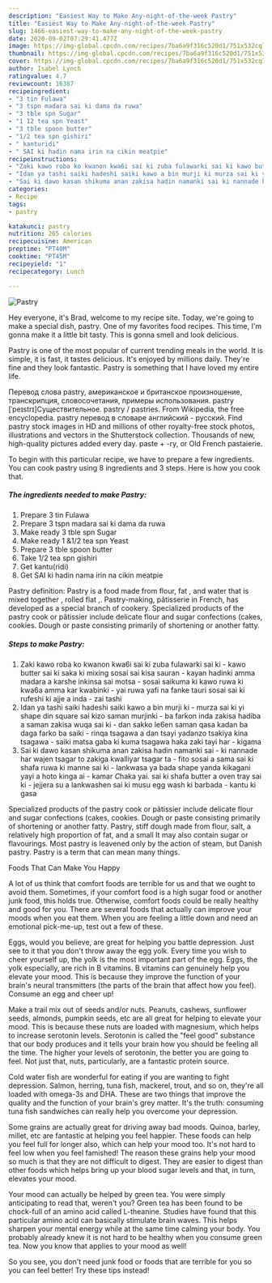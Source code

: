 ```yaml
---
description: "Easiest Way to Make Any-night-of-the-week Pastry"
title: "Easiest Way to Make Any-night-of-the-week Pastry"
slug: 1466-easiest-way-to-make-any-night-of-the-week-pastry
date: 2020-09-02T07:29:41.477Z
image: https://img-global.cpcdn.com/recipes/7ba6a9f316c520d1/751x532cq70/pastry-recipe-main-photo.jpg
thumbnail: https://img-global.cpcdn.com/recipes/7ba6a9f316c520d1/751x532cq70/pastry-recipe-main-photo.jpg
cover: https://img-global.cpcdn.com/recipes/7ba6a9f316c520d1/751x532cq70/pastry-recipe-main-photo.jpg
author: Isabel Lynch
ratingvalue: 4.7
reviewcount: 16387
recipeingredient:
- "3 tin Fulawa"
- "3 tspn madara sai ki dama da ruwa"
- "3 tble spn Sugar"
- "1 12 tea spn Yeast"
- "3 tble spoon butter"
- "1/2 tea spn gishiri"
- " kanturidi"
- " SAI ki hadin nama irin na cikin meatpie"
recipeinstructions:
- "Zaki kawo roba ko kwanon kwa6i sai ki zuba fulawarki sai ki kawo butter sai ki saka ki mixing sosai sai kisa sauran kayan hadinki amma madara a karshe inkinsa sai motsa sosai saikuma ki kawo ruwa ki kwa6a amma kar kwabinki yai ruwa yafi na fanke tauri sosai sai ki rufeshi ki ajje a inda zai tashi"
- "Idan ya tashi saiki hadeshi saiki kawo a bin murji ki murza sai ki yi shape din square sai kizo saman murjinki ba farkon inda zakisa hadiba a saman zakisa wuqa sai ki dan sakko le6en saman qasa kadan ba daga farko ba saiki rinqa tsagawa a dan tsayi yadanzo tsakiya kina tsagawa saiki matsa gaba ki kuma tsagawa haka zaki tayi har kigama"
- "Sai ki dawo kasan shikuma anan zakisa hadin namanki sai ki nannade har wajen tsagar to zakiga kwalliyar tsagar ta fito sosai a sama sai ki shafa ruwa ki manne sai ki lankwasa ya bada shape yanda kikagani yayi a hoto kinga ai kamar *C*haka yai. sai ki shafa butter a oven tray sai ki jejjera su a lankwashen sai ki musu egg wash ki barbada kantu ki gasa"
categories:
- Recipe
tags:
- pastry

katakunci: pastry 
nutrition: 265 calories
recipecuisine: American
preptime: "PT40M"
cooktime: "PT45M"
recipeyield: "1"
recipecategory: Lunch

---
```



![Pastry](https://img-global.cpcdn.com/recipes/7ba6a9f316c520d1/751x532cq70/pastry-recipe-main-photo.jpg)

Hey everyone, it's Brad, welcome to my recipe site. Today, we're going to make a special dish, pastry. One of my favorites food recipes. This time, I'm gonna make it a little bit tasty. This is gonna smell and look delicious.

Pastry is one of the most popular of current trending meals in the world. It is simple, it is fast, it tastes delicious. It's enjoyed by millions daily. They're fine and they look fantastic. Pastry is something that I have loved my entire life.

Перевод слова pastry, американское и британское произношение, транскрипция, словосочетания, примеры использования. pastry [ˈpeɪstrɪ]Существительное. pastry / pastries. From Wikipedia, the free encyclopedia. pastry перевод в словаре английский - русский. Find pastry stock images in HD and millions of other royalty-free stock photos, illustrations and vectors in the Shutterstock collection. Thousands of new, high-quality pictures added every day. paste +‎ -ry, or Old French pastaierie.


To begin with this particular recipe, we have to prepare a few ingredients. You can cook pastry using 8 ingredients and 3 steps. Here is how you cook that.

<!--inarticleads1-->

##### The ingredients needed to make Pastry:

1. Prepare 3 tin Fulawa
1. Prepare 3 tspn madara sai ki dama da ruwa
1. Make ready 3 tble spn Sugar
1. Make ready 1 &amp;1/2 tea spn Yeast
1. Prepare 3 tble spoon butter
1. Take 1/2 tea spn gishiri
1. Get  kantu(ridi)
1. Get  SAI ki hadin nama irin na cikin meatpie


Pastry definition: Pastry is a food made from flour, fat , and water that is mixed together , rolled flat ,. Pastry-making, pâtisserie in French, has developed as a special branch of cookery. Specialized products of the pastry cook or pâtissier include delicate flour and sugar confections (cakes, cookies. Dough or paste consisting primarily of shortening or another fatty. 

<!--inarticleads2-->

##### Steps to make Pastry:

1. Zaki kawo roba ko kwanon kwa6i sai ki zuba fulawarki sai ki - kawo butter sai ki saka ki mixing sosai sai kisa sauran - kayan hadinki amma madara a karshe inkinsa sai motsa - sosai saikuma ki kawo ruwa ki kwa6a amma kar kwabinki - yai ruwa yafi na fanke tauri sosai sai ki rufeshi ki ajje a inda - zai tashi
1. Idan ya tashi saiki hadeshi saiki kawo a bin murji ki - murza sai ki yi shape din square sai kizo saman murjinki - ba farkon inda zakisa hadiba a saman zakisa wuqa sai ki - dan sakko le6en saman qasa kadan ba daga farko ba saiki - rinqa tsagawa a dan tsayi yadanzo tsakiya kina tsagawa - saiki matsa gaba ki kuma tsagawa haka zaki tayi har - kigama
1. Sai ki dawo kasan shikuma anan zakisa hadin namanki sai - ki nannade har wajen tsagar to zakiga kwalliyar tsagar ta - fito sosai a sama sai ki shafa ruwa ki manne sai ki - lankwasa ya bada shape yanda kikagani yayi a hoto kinga ai - kamar *C*haka yai. sai ki shafa butter a oven tray sai ki - jejjera su a lankwashen sai ki musu egg wash ki barbada - kantu ki gasa


Specialized products of the pastry cook or pâtissier include delicate flour and sugar confections (cakes, cookies. Dough or paste consisting primarily of shortening or another fatty. Pastry, stiff dough made from flour, salt, a relatively high proportion of fat, and a small It may also contain sugar or flavourings. Most pastry is leavened only by the action of steam, but Danish pastry. Pastry is a term that can mean many things. 

Foods That Can Make You Happy


A lot of us think that comfort foods are terrible for us and that we ought to avoid them. Sometimes, if your comfort food is a high sugar food or another junk food, this holds true. Otherwise, comfort foods could be really healthy and good for you. There are several foods that actually can improve your moods when you eat them. When you are feeling a little down and need an emotional pick-me-up, test out a few of these.

Eggs, would you believe, are great for helping you battle depression. Just see to it that you don't throw away the egg yolk. Every time you wish to cheer yourself up, the yolk is the most important part of the egg. Eggs, the yolk especially, are rich in B vitamins. B vitamins can genuinely help you elevate your mood. This is because they improve the function of your brain's neural transmitters (the parts of the brain that affect how you feel). Consume an egg and cheer up!

Make a trail mix out of seeds and/or nuts. Peanuts, cashews, sunflower seeds, almonds, pumpkin seeds, etc are all great for helping to elevate your mood. This is because these nuts are loaded with magnesium, which helps to increase serotonin levels. Serotonin is called the "feel good" substance that our body produces and it tells your brain how you should be feeling all the time. The higher your levels of serotonin, the better you are going to feel. Not just that, nuts, particularly, are a fantastic protein source.

Cold water fish are wonderful for eating if you are wanting to fight depression. Salmon, herring, tuna fish, mackerel, trout, and so on, they're all loaded with omega-3s and DHA. These are two things that improve the quality and the function of your brain's grey matter. It's the truth: consuming tuna fish sandwiches can really help you overcome your depression. 

Some grains are actually great for driving away bad moods. Quinoa, barley, millet, etc are fantastic at helping you feel happier. These foods can help you feel full for longer also, which can help your mood too. It's not hard to feel low when you feel famished! The reason these grains help your mood so much is that they are not difficult to digest. They are easier to digest than other foods which helps bring up your blood sugar levels and that, in turn, elevates your mood.

Your mood can actually be helped by green tea. You were simply anticipating to read that, weren't you? Green tea has been found to be chock-full of an amino acid called L-theanine. Studies have found that this particular amino acid can basically stimulate brain waves. This helps sharpen your mental energy while at the same time calming your body. You probably already knew it is not hard to be healthy when you consume green tea. Now you know that applies to your mood as well!

So you see, you don't need junk food or foods that are terrible for you so you can feel better! Try  these tips  instead!

